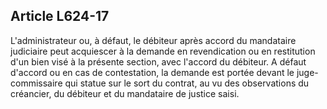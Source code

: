 Article L624-17
----
L'administrateur ou, à défaut, le débiteur après accord du mandataire judiciaire
peut acquiescer à la demande en revendication ou en restitution d'un bien visé à
la présente section, avec l'accord du débiteur. A défaut d'accord ou en cas de
contestation, la demande est portée devant le juge-commissaire qui statue sur le
sort du contrat, au vu des observations du créancier, du débiteur et du
mandataire de justice saisi.
